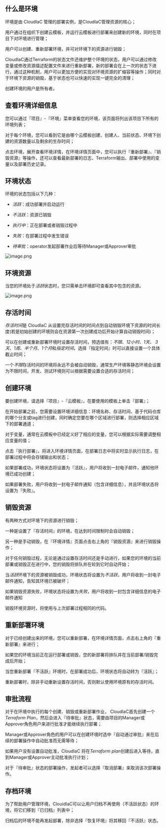 ## 什么是环境

环境是由 CloudIaC 管理的部署实例，是CloudIaC管理资源的核心；

用户通过在组织下创建云模板，并运行云模板进行部署来创建新的环境，同时在项目下对环境进行管理；

用户可以创建、重新部署环境，并可对环境下的资源进行销毁；

CloudIaC通过Terraform的状态文件还维护整个环境的状态，用户可以通过修改变量或修改资源描述配置文件来进行重新部署，新的部署会在上一次的状态下进行，通过这种机制，用户可以更加方便的实现对环境资源的扩缩容等操作；同时对于环境下资源的销毁，基于状态也可以快速的实现一键完全的清理；

创建环境的用户是所有者。

## 查看环境详细信息

您可以通过『项目』-『环境』菜单查看您的环境，该页面将列出该项目下所有的环境列表；

对于每个环境，您可以看到它是由哪个云模板创建、创建人、当前状态、环境下创建的资源数量以及剩余的生存时间；

点击环境，展开查看环境详情，在环境详情页面中，您可以执行『重新部署』、『销毁资源』等操作，还可以查看最新部署的日志、Terraform输出、部署中使用的变量以及部署历史记录。

## 环境状态

环境的状态包括以下几种：

- *活跃*：成功部署并启动运行
    
- *不活跃*：资源已销毁
    
- *执行中*：正在部署或者销毁过程中
    
- *失败*：在部署过程中发生错误
    
- *待审批*：operator发起部署作业后等待Manager或Approver审批
    
![image.png](/assets/img/iac-env-status.jpg)

## 环境资源

当您的环境处于*活跃*状态时，您只需单击环境即可查看其中包含的资源。

![image.png](/assets/img/iac-env-resources.png.png)

## 存活时间

*存活时间*是 CloudIaC 从设置完存活时间的时间点到自动销毁环境下资源的时间长度(若是初始创建的环境则会在资源第一次创建成功后开始计算自动销毁时间)；

可以在创建或重新部署环境时设置存活时间，预选值有：*不限*、*12小时*、*1天*、 *3天*、*1周*、*半个月*、*1个月*和*指定时间*，选择『指定时间』时可以直接设置一个具体截止时间；

一个*不限*存活时间的环境将永远不会被自动销毁，通常生产环境等静态环境会设置为不限时间，开发、测试环境则可以根据需要设置合适的存活时间；

## 创建环境

要创建环境，请选择『项目』-『云模板』，在要使用的模板上单击『部署』；

在开始部署之前，您需要设置环境详细信息：环境名称、存活时间、基于代码仓库的哪个分支或tag进行创建，同时确定您要在哪个区域进行部署，则选择相应区域下的部署通道；

对于变量，通常在云模板中已经定义好了相应的变量，您可以根据实际需要调整相应变量的值；

点击『执行部署』，将进入环境详情页面，在部署日志中将实时显示执行日志，在部署过程中将会存储输出和状态；

如果部署成功，环境状态将设置为『活跃』，用户将收到一封电子邮件，通知他环境已成功创建；

如果部署失败，用户将收到一封电子邮件通知（包含详细信息），并且环境状态将设置为『失败』。

## 销毁资源

有两种方式对环境下的资源进行销毁；

一种是设置了『存活时间』的环境，在达到时间限制时会自动销毁；

另一种是手动销毁，在『环境详情』页面点击右上角的『销毁资源』来进行销毁操作；

对于任何销毁过程，无论是通过设置存活时间还是手动进行，如果您的环境的当前部署或销毁正在进行中，您的销毁将排队并在轮到它时自动开始；

当*活跃*环境下的资源被销毁成功，环境状态将设置为*不活跃*，用户将收到一封电子邮件通知，告知其环境已被破坏；

如果销毁资源失败，环境状态将设置为*失败*，用户将收到一封包含详细信息的电子邮件通知

销毁环境资源时，将使用与上次部署过程相同的代码。

## 重新部署环境

对于已经创建出来的环境，您可以重新部署，在环境详情页面，点击右上角的『重新部署』来进行；

如果您的环境当前正在运行部署或销毁，您的新部署将排队并在当前部署/销毁完成后开始；

当您重新部署『不活跃』环境时，在部署成功后，环境状态将自动转为『活跃』；

重新部署时，除非手动重新设置存活时间，否则默认使用环境原有的存活时间。

## 审批流程

对于在环境中执行的每个创建、销毁或重新部署作业， CloudIaC首先创建一个*Terraform Plan*，然后会进入『待审批』状态，需要由项目的Manager或Approver角色用户来进行批准才能继续执行部署；

Manager或Approver角色的用户可以在创建环境时选中『自动通过审批』来在后续的部署操作中自动批准而无需等待；

如果用户没有设置自动批准，CloudIaC 将在*Terraform plan*创建后进入等待，直到Manager或Approver主动批准执行计划；

对于『待审批』状态的部署操作，发起者可以选择『取消部署』来取消该次部署操作。

## 存档环境

为了帮助用户管理环境，ClouidIaC可以让用户归档不再使用（不活跃状态）的环境，将它们移到『已归档』列表中；

归档后的环境不能再发起部署，除非选择『恢复环境』将其移回『不活跃』状态。